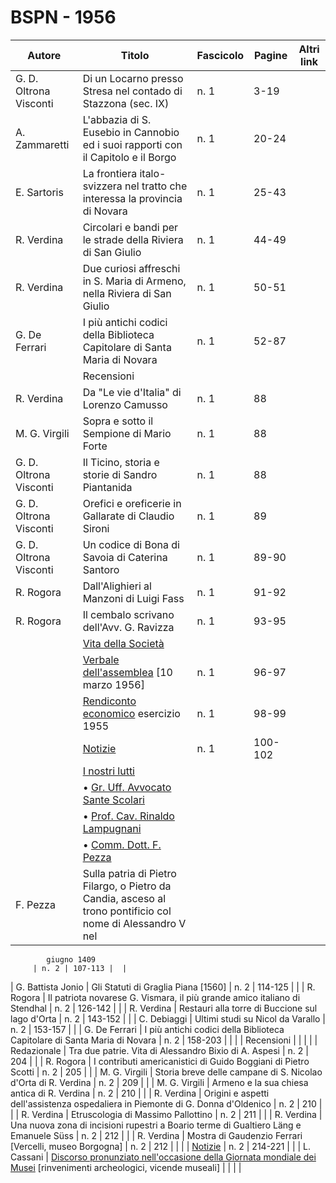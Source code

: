 # BSPN - 1956

| Autore                 | Titolo                                                                                                      | Fascicolo | Pagine  | Altri link |
|------------------------|-------------------------------------------------------------------------------------------------------------|-----------|---------|------------|
| G. D. Oltrona Visconti | Di un Locarno presso Stresa nel contado di Stazzona (sec. IX)                                               | n. 1      | 3-19    |            |
| A. Zammaretti          | L'abbazia di S. Eusebio in Cannobio ed i suoi rapporti con il Capitolo e il Borgo                           | n. 1      | 20-24   |            |
| E. Sartoris            | La frontiera italo-svizzera nel tratto che interessa la provincia di Novara                                 | n. 1      | 25-43   |            |
| R. Verdina             | Circolari e bandi per le strade della Riviera di San Giulio                                                 | n. 1      | 44-49   |            |
| R. Verdina             | Due curiosi affreschi in S. Maria di Armeno, nella Riviera di San Giulio                                    | n. 1      | 50-51   |            |
| G. De Ferrari          | I più antichi codici della Biblioteca Capitolare di Santa Maria di Novara                                   | n. 1      | 52-87   |            |
|                        | Recensioni                                                                                                  |           |         |            |
| R. Verdina             | Da "Le vie d'Italia" di Lorenzo Camusso                                                                     | n. 1      | 88      |            |
| M. G. Virgili          | Sopra e sotto il Sempione di Mario Forte                                                                    | n. 1      | 88      |            |
| G. D. Oltrona Visconti | Il Ticino, storia e storie di Sandro Piantanida                                                             | n. 1      | 88      |            |
| G. D. Oltrona Visconti | Orefici e oreficerie in Gallarate di Claudio Sironi                                                         | n. 1      | 89      |            |
| G. D. Oltrona Visconti | Un codice di Bona di Savoia di Caterina Santoro                                                             | n. 1      | 89-90   |            |
| R. Rogora              | Dall'Alighieri al Manzoni di Luigi Fass                                                                     | n. 1      | 91-92   |            |
| R. Rogora              | Il cembalo scrivano dell'Avv. G. Ravizza                                                                    | n. 1      | 93-95   |            |
|                        | [Vita della Società](http://www.ssno.it/BSPNo/bspn_vita56.html#560)                                         |           |         |            |
|                        | [Verbale dell'assemblea](http://www.ssno.it/BSPNo/bspn_vita56.html#561) [10 marzo 1956]                     | n. 1      | 96-97   |            |
|                        | [Rendiconto economico](http://www.ssno.it/BSPNo/bspn_vita56.html#562) esercizio 1955                        | n. 1      | 98-99   |            |
|                        | [Notizie](http://www.ssno.it/BSPNo/bspn_vita56.html#563)                                                    | n. 1      | 100-102 |            |
|                        | [I nostri lutti](http://www.ssno.it/BSPNo/bspn_vita56.html#564)                                             |           |         |            |
|                        | • [Gr. Uff. Avvocato Sante Scolari](http://www.ssno.it/BSPNo/bspn_vita56.html#564-1)                        |           |         |            |
|                        | • [Prof. Cav. Rinaldo Lampugnani](http://www.ssno.it/BSPNo/bspn_vita56.html#564-2)                          |           |         |            |
|                        | • [Comm. Dott. F. Pezza](http://www.ssno.it/BSPNo/bspn_vita56.html#564-3)                                   |           |         |            |
| F. Pezza               | Sulla patria di Pietro Filargo, o Pietro da Candia, asceso al trono pontificio col nome di Alessandro V nel 

            giugno 1409
         | n. 2 | 107-113 |  |

| G. Battista Jonio | Gli Statuti di Graglia Piana [1560] | n. 2 | 114-125 | |
| R. Rogora | Il patriota novarese G. Vismara, il più grande amico italiano di Stendhal | n. 2 | 126-142 | |
| R. Verdina | Restauri alla torre di Buccione sul lago d'Orta | n. 2 | 143-152 | |
| C. Debiaggi | Ultimi studi su Nicol da Varallo | n. 2 | 153-157 | |
| G. De Ferrari | I più antichi codici della Biblioteca Capitolare di Santa Maria di Novara | n. 2 | 158-203 | |
| | Recensioni | | | |
| Redazionale | Tra due patrie. Vita di Alessandro Bixio di A. Aspesi | n. 2 | 204 | |
| R. Rogora | I contributi americanistici di Guido Boggiani di Pietro Scotti | n. 2 | 205 | |
| M. G. Virgili | Storia breve delle campane di S. Nicolao d'Orta di R. Verdina | n. 2 | 209 | |
| M. G. Virgili | Armeno e la sua chiesa antica di R. Verdina | n. 2 | 210 | |
| R. Verdina | Origini e aspetti dell'assistenza ospedaliera in Piemonte di G. Donna d'Oldenico | n. 2 | 210 | |
| R. Verdina | Etruscologia di Massimo Pallottino | n. 2 | 211 | |
| R. Verdina | Una nuova zona di incisioni rupestri a Boario terme di Gualtiero Läng e Emanuele Süss | n. 2 | 212 | |
| R. Verdina | Mostra di Gaudenzio Ferrari [Vercelli, museo Borgogna] | n. 2 | 212 | |
| | [Notizie](http://www.ssno.it/BSPNo/bspn_vita56.html#56-2) | n. 2 | 214-221 | |
| L. Cassani | [Discorso pronunziato nell'occasione della Giornata
mondiale dei Musei](http://www.ssno.it/SSN/ssn_attiv_561111.html) [rinvenimenti archeologici, vicende museali]
| | | |
